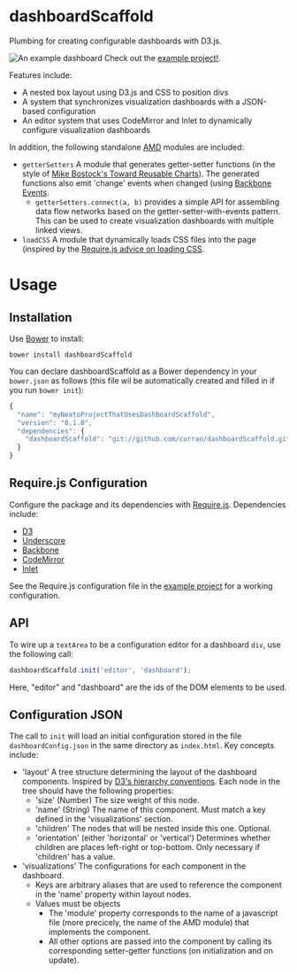 dashboardScaffold
=================

Plumbing for creating configurable dashboards with D3.js.

![An example dashboard](http://farm6.staticflickr.com/5532/9449466691_6c55d58033_z.jpg "Example Dashboard")
Check out the [example project!](https://github.com/curran/dashboardScaffoldExample).

Features include:

 * A nested box layout using D3.js and CSS to position divs
 * A system that synchronizes visualization dashboards with a JSON-based configuration
 * An editor system that uses CodeMirror and Inlet to dynamically configure visualization dashboards

In addition, the following standalone [AMD](http://requirejs.org/docs/whyamd.html) modules are included:

 * `getterSetters` A module that generates getter-setter functions (in the style of [Mike Bostock's Toward Reusable Charts](http://bost.ocks.org/mike/chart/)). The generated functions also emit 'change' events when changed (using [Backbone Events](http://backbonejs.org/#Events).
   * `getterSetters.connect(a, b)` provides a simple API for assembling data flow networks based on the getter-setter-with-events pattern. This can be used to create visualization dashboards with multiple linked views.
 * `loadCSS` A module that dynamically loads CSS files into the page (inspired by the [Require.js advice on loading CSS](http://requirejs.org/docs/faq-advanced.html#css).

# Usage

## Installation
Use [Bower](https://github.com/bower/bower) to install:

`bower install dashboardScaffold`

You can declare dashboardScaffold as a Bower dependency in your `bower.json` as follows (this file wil be automatically created and filled in if you run `bower init`):

```javascript
{
  "name": "myNeatoProjectThatUsesDashboardScaffold",
  "version": "0.1.0",
  "dependencies": {
    "dashboardScaffold": "git://github.com/curran/dashboardScaffold.git#~0.1.1"
  }
}
```

## Require.js Configuration

Configure the package and its dependencies  with [Require.js](http://requirejs.org/docs/api.html#packages). Dependencies include:

 * [D3](d3js.org)
 * [Underscore](http://underscorejs.org/)
 * [Backbone](http://backbonejs.org/)
 * [CodeMirror](http://codemirror.net/)
 * [Inlet](https://github.com/enjalot/Inlet)

See the Require.js configuration file in the [example project](https://github.com/curran/dashboardScaffoldExample) for a working configuration.

## API

To wire up a `textArea` to be a configuration editor for a dashboard `div`, use the following call:

```javascript
dashboardScaffold.init('editor', 'dashboard');
```

Here, "editor" and "dashboard" are the ids of the DOM elements to be used.

## Configuration JSON

The call to `init` will load an initial configuration stored in the file `dashboardConfig.json` in the same directory as `index.html`. Key concepts include:

 * 'layout' A tree structure determining the layout of the dashboard components. Inspired by [D3's hierarchy conventions](https://github.com/mbostock/d3/wiki/Hierarchy-Layout#wiki-hierarchy). Each node in the tree should have the following properties:
   * 'size' (Number) The size weight of this node.
   * 'name' (String) The name of this component. Must match a key defined in the 'visualizations' section.
   * 'children' The nodes that will be nested inside this one. Optional.
   * 'orientation' (either 'horizontal' or 'vertical') Determines whether children are places left-right or top-bottom. Only necessary if 'children' has a value.
 * 'visualizations' The configurations for each component in the dashboard.
   * Keys are arbitrary aliases that are used to reference the component in the 'name' property within layout nodes.
   * Values must be objects
     * The 'module' property corresponds to the name of a javascript file (more precicely, the name of the AMD module) that implements the component.
     * All other options are passed into the component by calling its corresponding setter-getter functions (on initialization and on update).
